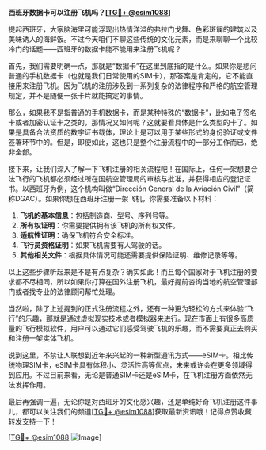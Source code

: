 **西班牙数据卡可以注册飞机吗？[[TG💪+ @esim1088](https://t.me/s/esim1088)]**

提起西班牙，大家脑海里可能浮现出热情洋溢的弗拉门戈舞、色彩斑斓的建筑以及美味诱人的海鲜饭。不过今天咱们不聊这些传统的文化元素，而是来聊聊一个比较冷门的话题——西班牙的数据卡能不能用来注册飞机呢？

首先，我们需要明确一点，那就是“数据卡”在这里到底指的是什么。如果你是想问普通的手机数据卡（也就是我们日常使用的SIM卡），那答案是肯定的，它不能直接用来注册飞机。因为飞机的注册涉及到一系列复杂的法律程序和严格的航空管理规定，并不是随便一张卡片就能搞定的事情。

那么，如果我不是指普通的手机数据卡，而是某种特殊的“数据卡”，比如电子签名卡或者加密认证卡之类的，那情况又如何呢？这就要看具体是什么类型的卡了。如果是具备合法资质的数字证书载体，理论上是可以用于某些形式的身份验证或文件签署环节中的。但是，即便如此，这也只是整个注册流程中的一部分工作而已，绝非全部。

接下来，让我们深入了解一下飞机注册的相关流程吧！在国际上，任何一架想要合法飞行的飞机都必须经过所在国航空管理局的审核与批准，并获得相应的登记证书。以西班牙为例，这个机构叫做“Dirección General de la Aviación Civil”（简称DGAC）。如果你想在西班牙注册一架飞机，你需要准备以下材料：

1. **飞机的基本信息**：包括制造商、型号、序列号等。
2. **所有权证明**：你需要提供拥有该飞机的所有权文件。
3. **适航性证明**：确保飞机符合安全标准。
4. **飞行员资格证明**：如果飞机需要有人驾驶的话。
5. **其他相关文件**：根据具体情况可能还需要提供保险证明、维修记录等等。

以上这些步骤听起来是不是有点复杂？确实如此！而且每个国家对于飞机注册的要求都不尽相同，所以如果你打算在国外注册飞机，最好提前咨询当地的航空管理部门或者找专业的法律顾问帮忙处理。

当然啦，除了上述提到的正式注册流程之外，还有一种更为轻松的方式来体验“飞行”的乐趣，那就是通过虚拟现实技术或者模拟器来进行。现在市面上有很多高质量的飞行模拟软件，用户可以通过它们感受驾驶飞机的乐趣，而不需要真正去购买和注册一架实体飞机。

说到这里，不禁让人联想到近年来兴起的一种新型通讯方式——eSIM卡。相比传统物理SIM卡，eSIM卡具有体积小、灵活性高等优点，未来或许会在更多领域得到应用。不过目前来看，无论是普通SIM卡还是eSIM卡，在飞机注册方面依然无法发挥作用。

最后再强调一遍，无论你是对西班牙的文化感兴趣，还是单纯好奇飞机注册这件事儿，都可以关注我们的频道[[TG💪+ @esim1088](https://t.me/s/esim1088)]获取最新资讯哦！记得点赞收藏转发支持一下！

[[TG💪+ @esim1088](https://t.me/s/esim1088) ![Image](https://i.postimg.cc/4NQfJmqS/Snipaste-2025-05-13-00-14-12.png)]